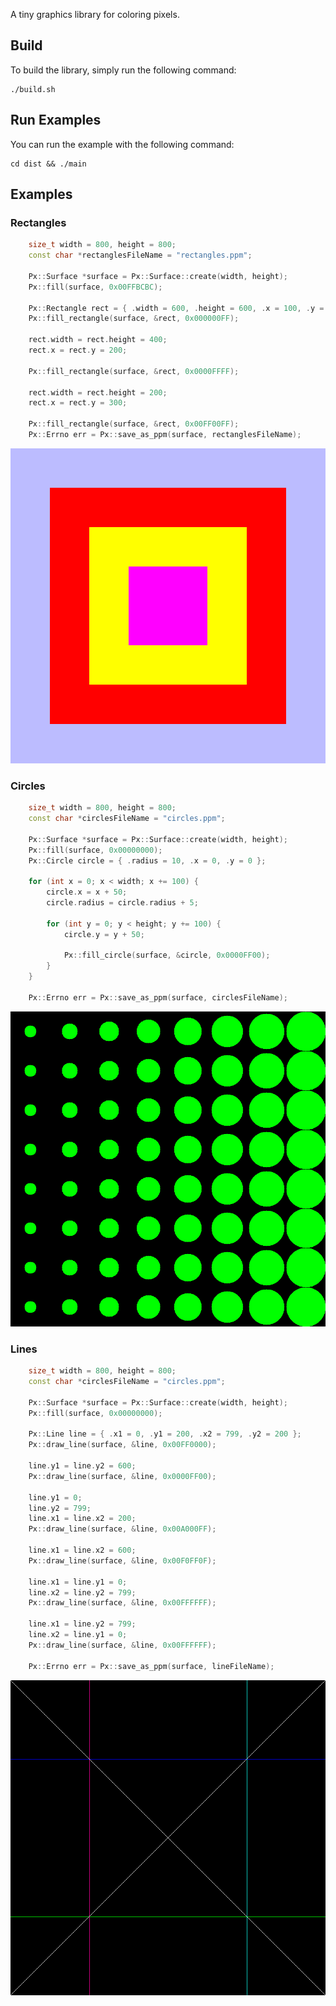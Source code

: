 A tiny graphics library for coloring pixels.

## Build

To build the library, simply run the following command:

```
./build.sh
```

## Run Examples

You can run the example with the following command:

```
cd dist && ./main
```

## Examples

### Rectangles

```cpp
    size_t width = 800, height = 800;
    const char *rectanglesFileName = "rectangles.ppm";

    Px::Surface *surface = Px::Surface::create(width, height);
    Px::fill(surface, 0x00FFBCBC);

    Px::Rectangle rect = { .width = 600, .height = 600, .x = 100, .y = 100 };
    Px::fill_rectangle(surface, &rect, 0x000000FF);

    rect.width = rect.height = 400;
    rect.x = rect.y = 200;

    Px::fill_rectangle(surface, &rect, 0x0000FFFF);

    rect.width = rect.height = 200;
    rect.x = rect.y = 300;

    Px::fill_rectangle(surface, &rect, 0x00FF00FF);
    Px::Errno err = Px::save_as_ppm(surface, rectanglesFileName);
```

![Rectangles](./examples/rectangles.png)

### Circles

```cpp
    size_t width = 800, height = 800;
    const char *circlesFileName = "circles.ppm";

    Px::Surface *surface = Px::Surface::create(width, height);
    Px::fill(surface, 0x00000000);
    Px::Circle circle = { .radius = 10, .x = 0, .y = 0 };

    for (int x = 0; x < width; x += 100) {
        circle.x = x + 50;
        circle.radius = circle.radius + 5;

        for (int y = 0; y < height; y += 100) {
            circle.y = y + 50;

            Px::fill_circle(surface, &circle, 0x0000FF00);
        }
    }

    Px::Errno err = Px::save_as_ppm(surface, circlesFileName);
```

![Circles](./examples/circles.png)

### Lines

```cpp
    size_t width = 800, height = 800;
    const char *circlesFileName = "circles.ppm";

    Px::Surface *surface = Px::Surface::create(width, height);
    Px::fill(surface, 0x00000000);

    Px::Line line = { .x1 = 0, .y1 = 200, .x2 = 799, .y2 = 200 };
    Px::draw_line(surface, &line, 0x00FF0000);

    line.y1 = line.y2 = 600;
    Px::draw_line(surface, &line, 0x0000FF00);

    line.y1 = 0;
    line.y2 = 799;
    line.x1 = line.x2 = 200;
    Px::draw_line(surface, &line, 0x00A000FF);

    line.x1 = line.x2 = 600;
    Px::draw_line(surface, &line, 0x00F0FF0F);

    line.x1 = line.y1 = 0;
    line.x2 = line.y2 = 799;
    Px::draw_line(surface, &line, 0x00FFFFFF);

    line.x1 = line.y2 = 799;
    line.x2 = line.y1 = 0;
    Px::draw_line(surface, &line, 0x00FFFFFF);

    Px::Errno err = Px::save_as_ppm(surface, lineFileName);
```

![Lines](./examples/lines.png)
